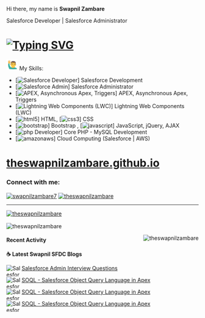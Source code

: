 
<!--(https://github.com/theSwapnilZambare/theswapnilzambare/blob/main/img/header.png) -->

   Hi there, my name is <b>Swapnil Zambare </b>
<!-- #### I am Certified Salesforce Developer | Double Star Trailhead Ranger | 3x Superbadges | 250+ Badges -->
 Salesforce Developer | Salesforce Administrator
# [![Typing SVG](https://readme-typing-svg.herokuapp.com/?lines=I+am+Certified+Salesforce+Developer;Double+Star+Trailhead+Ranger;Trailhead+3x+Superbadges)](https://git.io/typing-svg)

<!-- <p align="left">
<a href="https://theswapnilzambare.github.io/" target="_blank" ><img src="https://img.shields.io/badge/-Website-3423A6?style=flat&logo=Google-Chrome&logoColor=white"/></a>
<a href="https://linkedin.com/in/theswapnilzambare" target="_blank" ><img src="https://img.shields.io/badge/-LinkedIn-0077B5?style=flat&logo=Linkedin&logoColor=white"/></a>  <a href="https://twitter.com/swapnilzambare7" target="_blank" ><img src="https://img.shields.io/badge/-Twitter_-blue?style=flat&logo=Twitter&logoColor=white"/></a>
</a>
</p> -->


<img src="./img/man_raising_hand.gif" width="30px"/> My Skills:
- [<img src='https://cdn.jsdelivr.net/npm/simple-icons@3.0.1/icons/salesforce.svg' alt='Salesforce Developer' height='10'>] Salesforce Development
- [<img src='https://cdn.jsdelivr.net/npm/simple-icons@3.0.1/icons/salesforce.svg' alt='Salesforce Admin' height='10'>] Salesforce Administrator
- [<img src='https://cdn.jsdelivr.net/npm/simple-icons@3.0.1/icons/salesforce.svg' alt='APEX, Asynchronous Apex, Triggers' height='10'>] APEX, Asynchronous Apex, Triggers
- [<img src='https://cdn.jsdelivr.net/npm/simple-icons@3.0.1/icons/salesforce.svg' alt='Lightning Web Components (LWC)' height='10'>] Lightning Web Components (LWC)
- [<img src='https://cdn.jsdelivr.net/npm/simple-icons@3.0.1/icons/html5.svg' alt='html5' height='10'>] HTML, 
[<img src='https://cdn.jsdelivr.net/npm/simple-icons@3.0.1/icons/css3.svg' alt='css3' height='10'>] CSS
- [<img src='https://cdn.jsdelivr.net/npm/simple-icons@3.0.1/icons/bootstrap.svg' alt='bootstrap' height='10'>] Bootstrap , 
[<img src='https://cdn.jsdelivr.net/npm/simple-icons@3.0.1/icons/javascript.svg' alt='javascript' height='10'>] JavaScript, jQuery, AJAX
- [<img src='https://cdn.jsdelivr.net/npm/simple-icons@3.0.1/icons/php.svg' alt='php Developer' height='10'>] Core PHP - MySQL Development
- [<img src='https://cdn.jsdelivr.net/npm/simple-icons@3.0.1/icons/amazonaws.svg' alt='amazonaws' height='10'>] Cloud Computing (Salesforce | AWS)



# <a href="https://theswapnilzambare.github.io/" target="_blank" >theswapnilzambare.github.io</a>


<!-- ## Find me here:

[<img src='https://cdn.jsdelivr.net/npm/simple-icons@3.0.1/icons/github.svg' alt='github' height='40'>](https://github.com/theswapnilzambare)    [<img src='https://cdn.jsdelivr.net/npm/simple-icons@3.0.1/icons/linkedin.svg' alt='linkedin' height='40'>](https://www.linkedin.com/in/theswapnilzambare/)    
[<img src='https://cdn.jsdelivr.net/npm/simple-icons@3.0.1/icons/facebook.svg' alt='facebook' height='40'>](https://www.facebook.com/)   
[<img src='https://cdn.jsdelivr.net/npm/simple-icons@3.0.1/icons/instagram.svg' alt='instagram' height='40'>](https://www.instagram.com/)  -->

<!-- [![Top Langs](https://github-readme-stats.vercel.app/api/top-langs/?username=theswapnilzambare)](https://github.com/anuraghazra/github-readme-stats)   -->

<!-- ![GitHub stats](https://github-readme-stats.vercel.app/api?username=theswapnilzambare&show_icons=true)   -->

<!-- ![Profile views](https://gpvc.arturio.dev/theswapnilzambare)     -->

<!-- <p align='left'><img src='https://visitor-badge.laobi.icu/badge?page_id=theSwapnilZambare'></p> -->

<h3 align="left">Connect with me:</h3>
<p align="left">
<a href="https://twitter.com/swapnilzambare7" target="blank"><img align="center" src="https://raw.githubusercontent.com/rahuldkjain/github-profile-readme-generator/master/src/images/icons/Social/twitter.svg" alt="swapnilzambare7" height="30" width="40" /></a>
<a href="https://linkedin.com/in/theswapnilzambare" target="blank"><img align="center" src="https://raw.githubusercontent.com/rahuldkjain/github-profile-readme-generator/master/src/images/icons/Social/linked-in-alt.svg" alt="theswapnilzambare" height="30" width="40" /></a>
<!-- <a href="https://fb.com/" target="blank"><img align="center" src="https://raw.githubusercontent.com/rahuldkjain/github-profile-readme-generator/master/src/images/icons/Social/facebook.svg" alt="theswapnilzambare" height="30" width="40" /></a>
<a href="https://instagram.com/" target="blank"><img align="center" src="https://raw.githubusercontent.com/rahuldkjain/github-profile-readme-generator/master/src/images/icons/Social/instagram.svg" alt="theswapnilzambare" height="30" width="40" /></a> -->
</p>

<hr>

<p align="left"> <a href="https://github.com/ryo-ma/github-profile-trophy"><img src="https://github-profile-trophy.vercel.app/?username=theswapnilzambare" alt="theswapnilzambare" /></a> </p>



<!-- <p>&nbsp;<img align="center" src="https://github-readme-stats.vercel.app/api?username=theswapnilzambare&show_icons=true&locale=en" alt="theswapnilzambare" /></p> -->

<p><img align="center" src="https://github-readme-streak-stats.herokuapp.com/?user=theswapnilzambare&" alt="theswapnilzambare" /></p>

<p><img align="right" src="https://github-readme-stats.vercel.app/api/top-langs?username=theswapnilzambare&show_icons=true&locale=en&layout=compact" alt="theswapnilzambare" /></p>


#### Recent Activity

<p><b> &#9749; Latest Swapnil SFDC Blogs</b></p>

<a target="_blank" href="https://swapnilsfdc.blogspot.com/2022/03/Salesforce-Admin-Interview-Questions-and-Answers.html"><img align="left" src="https://blogger.googleusercontent.com/img/a/AVvXsEhv6tW4KATWqRIwNzgxW9PV-dJcVf1rUA5Tfe_QQUeRyXLEQmB74mUfQS9wbVSrIDyFzOkyTWTRKuy3uAo5mMuQdCB9G2tK9u425HuVZsu2vkY4IGFJ20AUMYlye97ZNkB6PzkUzdjJU3ibdudWzYyVFF-XCKRZwjBkfbKb30ZZe-ecfSdVy8GUET9rRg=s1200"  height="30" width="40" alt="Salesforce Admin Question and Answers"> Salesforce Admin Interview Questions</a>

<a target="_blank" href="https://swapnilsfdc.blogspot.com/2022/05/SOQL-in-Apex.html"><img align="left" src="https://blogger.googleusercontent.com/img/b/R29vZ2xl/AVvXsEjiG6frDbXGKnbeJ7TaZJ7rFrm6YgtcQI_VGTAp6IQ5U0uo0UrpqvIaBkeWsPTBp4xJmKtrk3JGE4ALt6eOY4dSOhjOH36jQMU0mLU6q7HPYdV9ZuyTjV8jn2gzFDEFzt8wDcnThMFB8siIYH7UD2L3iaF6tWZrrB_9t4dJ08O_MpAv7LSXjvn19tCGlw/s745/SOQL.png"  height="30" width="40" alt="Salesforce SOQL in Apex"> SOQL - Salesforce Object Query Language in Apex</a>

<a target="_blank" href="https://swapnilsfdc.blogspot.com/2022/05/SOQL-in-Apex.html"><img align="left" src="https://blogger.googleusercontent.com/img/b/R29vZ2xl/AVvXsEjiG6frDbXGKnbeJ7TaZJ7rFrm6YgtcQI_VGTAp6IQ5U0uo0UrpqvIaBkeWsPTBp4xJmKtrk3JGE4ALt6eOY4dSOhjOH36jQMU0mLU6q7HPYdV9ZuyTjV8jn2gzFDEFzt8wDcnThMFB8siIYH7UD2L3iaF6tWZrrB_9t4dJ08O_MpAv7LSXjvn19tCGlw/s745/SOQL.png"  height="30" width="40" alt="Salesforce SOQL in Apex"> SOQL - Salesforce Object Query Language in Apex</a>

<a target="_blank" href="https://swapnilsfdc.blogspot.com/2022/05/SOQL-in-Apex.html"><img align="left" src="https://blogger.googleusercontent.com/img/b/R29vZ2xl/AVvXsEjiG6frDbXGKnbeJ7TaZJ7rFrm6YgtcQI_VGTAp6IQ5U0uo0UrpqvIaBkeWsPTBp4xJmKtrk3JGE4ALt6eOY4dSOhjOH36jQMU0mLU6q7HPYdV9ZuyTjV8jn2gzFDEFzt8wDcnThMFB8siIYH7UD2L3iaF6tWZrrB_9t4dJ08O_MpAv7LSXjvn19tCGlw/s745/SOQL.png"  height="30" width="40" alt="Salesforce SOQL in Apex"> SOQL - Salesforce Object Query Language in Apex</a>

